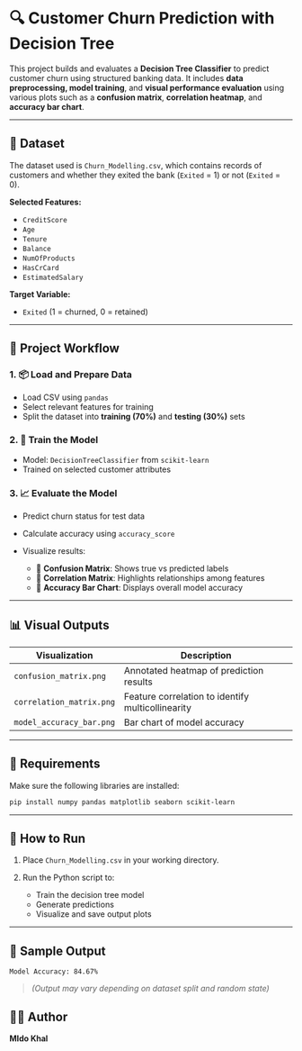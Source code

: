 

# 🔍 Customer Churn Prediction with Decision Tree

This project builds and evaluates a **Decision Tree Classifier** to predict customer churn using structured banking data. It includes **data preprocessing, model training**, and **visual performance evaluation** using various plots such as a **confusion matrix**, **correlation heatmap**, and **accuracy bar chart**.

---

## 📁 Dataset

The dataset used is `Churn_Modelling.csv`, which contains records of customers and whether they exited the bank (`Exited` = 1) or not (`Exited` = 0).

**Selected Features:**

* `CreditScore`
* `Age`
* `Tenure`
* `Balance`
* `NumOfProducts`
* `HasCrCard`
* `EstimatedSalary`

**Target Variable:**

* `Exited` (1 = churned, 0 = retained)

---

## 🧠 Project Workflow

### 1. 📦 Load and Prepare Data

* Load CSV using `pandas`
* Select relevant features for training
* Split the dataset into **training (70%)** and **testing (30%)** sets

### 2. 🌳 Train the Model

* Model: `DecisionTreeClassifier` from `scikit-learn`
* Trained on selected customer attributes

### 3. 📈 Evaluate the Model

* Predict churn status for test data
* Calculate accuracy using `accuracy_score`
* Visualize results:

  * 🔹 **Confusion Matrix**: Shows true vs predicted labels
  * 🔹 **Correlation Matrix**: Highlights relationships among features
  * 🔹 **Accuracy Bar Chart**: Displays overall model accuracy

---

## 📊 Visual Outputs

| Visualization            | Description                                       |
| ------------------------ | ------------------------------------------------- |
| `confusion_matrix.png`   | Annotated heatmap of prediction results           |
| `correlation_matrix.png` | Feature correlation to identify multicollinearity |
| `model_accuracy_bar.png` | Bar chart of model accuracy                       |

---

## 🧪 Requirements

Make sure the following libraries are installed:

```bash
pip install numpy pandas matplotlib seaborn scikit-learn
```

---

## 🚀 How to Run

1. Place `Churn_Modelling.csv` in your working directory.
2. Run the Python script to:

   * Train the decision tree model
   * Generate predictions
   * Visualize and save output plots

---

## 📌 Sample Output

```
Model Accuracy: 84.67%
```

> *(Output may vary depending on dataset split and random state)*


## 👨‍💻 Author

**MIdo Khal**

